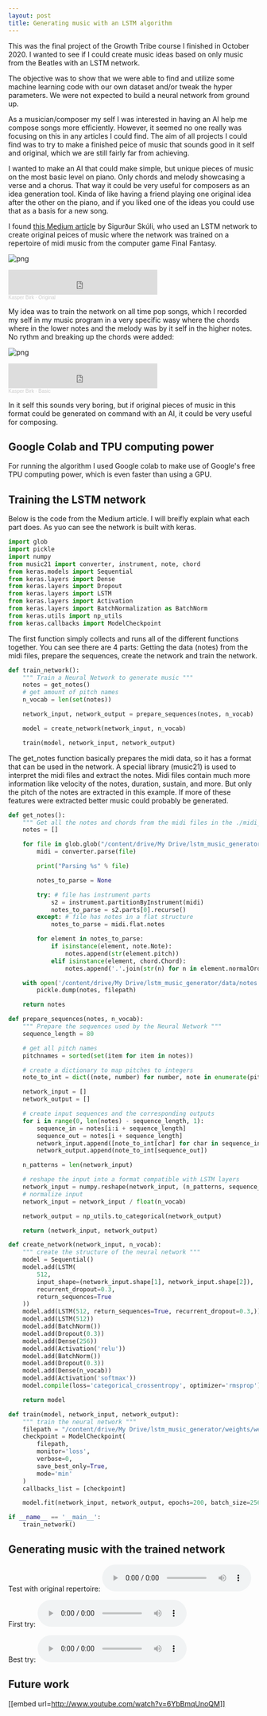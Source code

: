 ```yaml
---
layout: post
title: Generating music with an LSTM algorithm
---
```

<!--<img src="/images/fulls/01.jpg" class="fit image">-->
This was the final project of the Growth Tribe course I finished in October 2020. I wanted to see if I could create  music ideas based on only music from the Beatles with an LSTM network.

The objective was to show that we were able to find and utilize some machine learning code with our own dataset and/or tweak the hyper parameters. We were not expected to build a neural network from ground up.

As a musician/composer my self I was interested in having an AI help me compose songs more efficiently. However, it seemed no one really was focusing on this in any articles I could find. The aim of all projects I could find was to try to make a finished peice of music that sounds good in it self and original, which we are still fairly far from achieving.

I wanted to make an AI that could make simple, but unique pieces of music on the most basic level on piano. Only chords and melody showcasing a verse and a chorus. That way it could be very useful for composers as an idea generation tool. Kinda of like having a friend playing one original idea after the other on the piano, and if you liked one of the ideas you could use that as a basis for a new song.

I found [this Medium article](https://towardsdatascience.com/how-to-generate-music-using-a-lstm-neural-network-in-keras-68786834d4c5) by Sigurður Skúli, who used an LSTM network to create original peices of music where the network was trained on a repertoire of midi music from the computer game Final Fantasy.

![png](/images/Music-with-LSTM/FF_example.png)
<iframe width="300" height="50" scrolling="no" frameborder="no" allow="autoplay" src="https://w.soundcloud.com/player/?url=https%3A//api.soundcloud.com/tracks/1050924700%3Fsecret_token%3Ds-dqCJ0fHCNMN&color=%23333333&auto_play=false&hide_related=false&show_comments=true&show_user=true&show_reposts=false&show_teaser=true&visual=true"></iframe><div style="font-size: 10px; color: #cccccc;line-break: anywhere;word-break: normal;overflow: hidden;white-space: nowrap;text-overflow: ellipsis; font-family: Interstate,Lucida Grande,Lucida Sans Unicode,Lucida Sans,Garuda,Verdana,Tahoma,sans-serif;font-weight: 100;"><a href="https://soundcloud.com/kasperbirk" title="Kasper Birk" target="_blank" style="color: #cccccc; text-decoration: none;">Kasper Birk</a> · <a href="https://soundcloud.com/kasperbirk/original/s-dqCJ0fHCNMN" title="Original" target="_blank" style="color: #cccccc; text-decoration: none;">Original</a></div>

My idea was to train the network on all time pop songs, which I recorded my self in my music program in a very specific wasy where the chords where in the lower notes and the melody was by it self in the higher notes. No rythm and breaking up the chords were added:

![png](/images/Music-with-LSTM/Pop_example.png)
<iframe width="300" height="50" scrolling="no" frameborder="no" allow="autoplay" src="https://w.soundcloud.com/player/?url=https%3A//api.soundcloud.com/tracks/1050924739%3Fsecret_token%3Ds-WpmqBwRvkcW&color=%23ff5500&auto_play=false&hide_related=false&show_comments=true&show_user=true&show_reposts=false&show_teaser=true&visual=true"></iframe><div style="font-size: 10px; color: #cccccc;line-break: anywhere;word-break: normal;overflow: hidden;white-space: nowrap;text-overflow: ellipsis; font-family: Interstate,Lucida Grande,Lucida Sans Unicode,Lucida Sans,Garuda,Verdana,Tahoma,sans-serif;font-weight: 100;"><a href="https://soundcloud.com/kasperbirk" title="Kasper Birk" target="_blank" style="color: #cccccc; text-decoration: none;">Kasper Birk</a> · <a href="https://soundcloud.com/kasperbirk/basic/s-WpmqBwRvkcW" title="Basic" target="_blank" style="color: #cccccc; text-decoration: none;">Basic</a></div>

In it self this sounds very boring, but if original pieces of music in this format could be generated on command with an AI, it could be very useful for composing.


## Google Colab and TPU computing power

For running the algorithm I used Google colab to make use of Google's free TPU computing power, which is even faster than using a GPU.

## Training the LSTM network

Below is the code from the Medium article. I will breifly explain what each part does.
As yuo can see the network is built with keras.

```python
import glob
import pickle
import numpy
from music21 import converter, instrument, note, chord
from keras.models import Sequential
from keras.layers import Dense
from keras.layers import Dropout
from keras.layers import LSTM
from keras.layers import Activation
from keras.layers import BatchNormalization as BatchNorm
from keras.utils import np_utils
from keras.callbacks import ModelCheckpoint
```

The first function simply collects and runs all of the different functions together.
You can see there are 4 parts: Getting the data (notes) from the midi files, prepare the sequences, create the network and train the network.


```python
def train_network():
    """ Train a Neural Network to generate music """
    notes = get_notes()
    # get amount of pitch names
    n_vocab = len(set(notes))

    network_input, network_output = prepare_sequences(notes, n_vocab)

    model = create_network(network_input, n_vocab)

    train(model, network_input, network_output)
```

The get_notes function basically prepares the midi data, so it has a format that can be used in the network.
A special library (music21) is used to interpret the midi files and extract the notes. Midi files contain much more information like velocity of the notes, duration, sustain, and more. But only the pitch of the notes are extracted in this example. If more of these features were extracted better music could probably be generated.

```python
def get_notes():
    """ Get all the notes and chords from the midi files in the ./midi_songs directory """
    notes = []

    for file in glob.glob("/content/drive/My Drive/lstm_music_generator/midi_songs_whole2/*.mid"):
        midi = converter.parse(file)

        print("Parsing %s" % file)

        notes_to_parse = None

        try: # file has instrument parts
            s2 = instrument.partitionByInstrument(midi)
            notes_to_parse = s2.parts[0].recurse() 
        except: # file has notes in a flat structure
            notes_to_parse = midi.flat.notes

        for element in notes_to_parse:
            if isinstance(element, note.Note):
                notes.append(str(element.pitch))
            elif isinstance(element, chord.Chord):
                notes.append('.'.join(str(n) for n in element.normalOrder))

    with open('/content/drive/My Drive/lstm_music_generator/data/notes', 'wb') as filepath:
        pickle.dump(notes, filepath)

    return notes
```


```python
def prepare_sequences(notes, n_vocab):
    """ Prepare the sequences used by the Neural Network """
    sequence_length = 80

    # get all pitch names
    pitchnames = sorted(set(item for item in notes))

    # create a dictionary to map pitches to integers
    note_to_int = dict((note, number) for number, note in enumerate(pitchnames))

    network_input = []
    network_output = []

    # create input sequences and the corresponding outputs
    for i in range(0, len(notes) - sequence_length, 1):
        sequence_in = notes[i:i + sequence_length]
        sequence_out = notes[i + sequence_length]
        network_input.append([note_to_int[char] for char in sequence_in])
        network_output.append(note_to_int[sequence_out])

    n_patterns = len(network_input)

    # reshape the input into a format compatible with LSTM layers
    network_input = numpy.reshape(network_input, (n_patterns, sequence_length, 1))
    # normalize input
    network_input = network_input / float(n_vocab)

    network_output = np_utils.to_categorical(network_output)

    return (network_input, network_output)
```

```python
def create_network(network_input, n_vocab):
    """ create the structure of the neural network """
    model = Sequential()
    model.add(LSTM(
        512,
        input_shape=(network_input.shape[1], network_input.shape[2]),
        recurrent_dropout=0.3,
        return_sequences=True
    ))
    model.add(LSTM(512, return_sequences=True, recurrent_dropout=0.3,))
    model.add(LSTM(512))
    model.add(BatchNorm())
    model.add(Dropout(0.3))
    model.add(Dense(256))
    model.add(Activation('relu'))
    model.add(BatchNorm())
    model.add(Dropout(0.3))
    model.add(Dense(n_vocab))
    model.add(Activation('softmax'))
    model.compile(loss='categorical_crossentropy', optimizer='rmsprop')

    return model
```

```python
def train(model, network_input, network_output):
    """ train the neural network """
    filepath = "/content/drive/My Drive/lstm_music_generator/weights/weights-improvement-{epoch:02d}-{loss:.4f}-bigger.hdf5"
    checkpoint = ModelCheckpoint(
        filepath,
        monitor='loss',
        verbose=0,
        save_best_only=True,
        mode='min'
    )
    callbacks_list = [checkpoint]

    model.fit(network_input, network_output, epochs=200, batch_size=256, callbacks=callbacks_list)

if __name__ == '__main__':
    train_network()
```

## Generating music with the trained network



Test with original repertoire:
![](/images/Music-with-LSTM/Original_test.mp3)


First try:
![](/images/Music-with-LSTM/First_try.mp3)


Best try:
![](/images/Music-with-LSTM/Best_try.mp3)


## Future work





[[embed url=http://www.youtube.com/watch?v=6YbBmqUnoQM]]